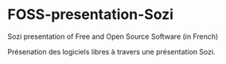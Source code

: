 # FOSS-presentation-Sozi
Sozi presentation of Free and Open Source Software (in French)

Présenation des logiciels libres à travers une présentation Sozi.
